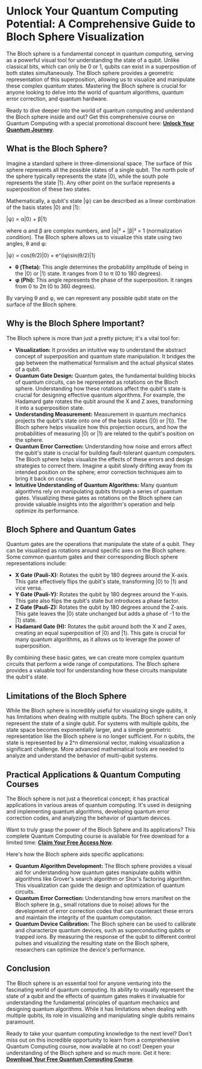 # Unlock Your Quantum Computing Potential: A Comprehensive Guide to Bloch Sphere Visualization

The Bloch sphere is a fundamental concept in quantum computing, serving as a powerful visual tool for understanding the state of a qubit. Unlike classical bits, which can only be 0 or 1, qubits can exist in a superposition of both states simultaneously. The Bloch sphere provides a geometric representation of this superposition, allowing us to visualize and manipulate these complex quantum states. Mastering the Bloch sphere is crucial for anyone looking to delve into the world of quantum algorithms, quantum error correction, and quantum hardware.

Ready to dive deeper into the world of quantum computing and understand the Bloch sphere inside and out? Get this comprehensive course on Quantum Computing with a special promotional discount here: [**Unlock Your Quantum Journey**](https://udemywork.com/bloch-coupon).

## What is the Bloch Sphere?

Imagine a standard sphere in three-dimensional space. The surface of this sphere represents all the possible states of a single qubit. The north pole of the sphere typically represents the state |0⟩, while the south pole represents the state |1⟩. Any other point on the surface represents a superposition of these two states.

Mathematically, a qubit's state |ψ⟩ can be described as a linear combination of the basis states |0⟩ and |1⟩:

|ψ⟩ = α|0⟩ + β|1⟩

where α and β are complex numbers, and |α|² + |β|² = 1 (normalization condition).  The Bloch sphere allows us to visualize this state using two angles, θ and φ:

|ψ⟩ = cos(θ/2)|0⟩ + e^(iφ)sin(θ/2)|1⟩

*   **θ (Theta):**  This angle determines the probability amplitude of being in the |0⟩ or |1⟩ state.  It ranges from 0 to π (0 to 180 degrees).
*   **φ (Phi):** This angle represents the phase of the superposition. It ranges from 0 to 2π (0 to 360 degrees).

By varying θ and φ, we can represent any possible qubit state on the surface of the Bloch sphere.

## Why is the Bloch Sphere Important?

The Bloch sphere is more than just a pretty picture; it's a vital tool for:

*   **Visualization:**  It provides an intuitive way to understand the abstract concept of superposition and quantum state manipulation. It bridges the gap between the mathematical formalism and the actual physical states of a qubit.
*   **Quantum Gate Design:** Quantum gates, the fundamental building blocks of quantum circuits, can be represented as rotations on the Bloch sphere. Understanding how these rotations affect the qubit's state is crucial for designing effective quantum algorithms. For example, the Hadamard gate rotates the qubit around the X and Z axes, transforming it into a superposition state.
*   **Understanding Measurement:** Measurement in quantum mechanics projects the qubit's state onto one of the basis states (|0⟩ or |1⟩). The Bloch sphere helps visualize how this projection occurs, and how the probabilities of measuring |0⟩ or |1⟩ are related to the qubit's position on the sphere.
*   **Quantum Error Correction:** Understanding how noise and errors affect the qubit's state is crucial for building fault-tolerant quantum computers. The Bloch sphere helps visualize the effects of these errors and design strategies to correct them. Imagine a qubit slowly drifting away from its intended position on the sphere; error correction techniques aim to bring it back on course.
*   **Intuitive Understanding of Quantum Algorithms:** Many quantum algorithms rely on manipulating qubits through a series of quantum gates. Visualizing these gates as rotations on the Bloch sphere can provide valuable insights into the algorithm's operation and help optimize its performance.

## Bloch Sphere and Quantum Gates

Quantum gates are the operations that manipulate the state of a qubit.  They can be visualized as rotations around specific axes on the Bloch sphere.  Some common quantum gates and their corresponding Bloch sphere representations include:

*   **X Gate (Pauli-X):**  Rotates the qubit by 180 degrees around the X-axis. This gate effectively flips the qubit's state, transforming |0⟩ to |1⟩ and vice versa.
*   **Y Gate (Pauli-Y):** Rotates the qubit by 180 degrees around the Y-axis.  This gate also flips the qubit's state but introduces a phase factor.
*   **Z Gate (Pauli-Z):** Rotates the qubit by 180 degrees around the Z-axis. This gate leaves the |0⟩ state unchanged but adds a phase of -1 to the |1⟩ state.
*   **Hadamard Gate (H):** Rotates the qubit around both the X and Z axes, creating an equal superposition of |0⟩ and |1⟩. This gate is crucial for many quantum algorithms, as it allows us to leverage the power of superposition.

By combining these basic gates, we can create more complex quantum circuits that perform a wide range of computations.  The Bloch sphere provides a valuable tool for understanding how these circuits manipulate the qubit's state.

## Limitations of the Bloch Sphere

While the Bloch sphere is incredibly useful for visualizing single qubits, it has limitations when dealing with multiple qubits. The Bloch sphere can only represent the state of a single qubit. For systems with multiple qubits, the state space becomes exponentially larger, and a simple geometric representation like the Bloch sphere is no longer sufficient. For n qubits, the state is represented by a 2^n dimensional vector, making visualization a significant challenge.  More advanced mathematical tools are needed to analyze and understand the behavior of multi-qubit systems.

## Practical Applications & Quantum Computing Courses

The Bloch sphere is not just a theoretical concept; it has practical applications in various areas of quantum computing. It's used in designing and implementing quantum algorithms, developing quantum error correction codes, and analyzing the behavior of quantum devices.

Want to truly grasp the power of the Bloch Sphere and its applications? This complete Quantum Computing course is available for free download for a limited time: [**Claim Your Free Access Now**](https://udemywork.com/bloch-coupon).

Here's how the Bloch sphere aids specific applications:

*   **Quantum Algorithm Development:** The Bloch sphere provides a visual aid for understanding how quantum gates manipulate qubits within algorithms like Grover's search algorithm or Shor's factoring algorithm. This visualization can guide the design and optimization of quantum circuits.
*   **Quantum Error Correction:**  Understanding how errors manifest on the Bloch sphere (e.g., small rotations due to noise) allows for the development of error correction codes that can counteract these errors and maintain the integrity of the quantum computation.
*   **Quantum Device Calibration:**  The Bloch sphere can be used to calibrate and characterize quantum devices, such as superconducting qubits or trapped ions. By measuring the response of the qubit to different control pulses and visualizing the resulting state on the Bloch sphere, researchers can optimize the device's performance.

## Conclusion

The Bloch sphere is an essential tool for anyone venturing into the fascinating world of quantum computing. Its ability to visually represent the state of a qubit and the effects of quantum gates makes it invaluable for understanding the fundamental principles of quantum mechanics and designing quantum algorithms. While it has limitations when dealing with multiple qubits, its role in visualizing and manipulating single qubits remains paramount.

Ready to take your quantum computing knowledge to the next level?  Don't miss out on this incredible opportunity to learn from a comprehensive Quantum Computing course, now available at no cost! Deepen your understanding of the Bloch sphere and so much more. Get it here: [**Download Your Free Quantum Computing Course**](https://udemywork.com/bloch-coupon).
